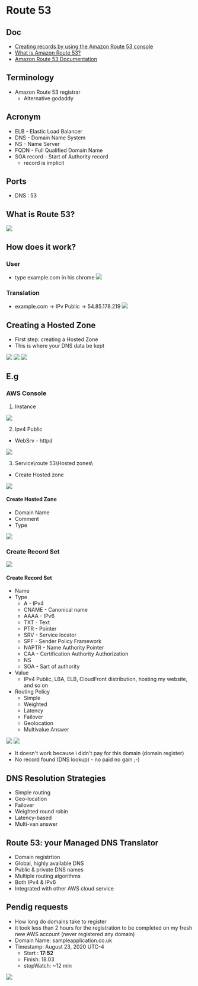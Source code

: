 # Route 53

## Doc
* [Creating records by using the Amazon Route 53 console](https://docs.aws.amazon.com/Route53/latest/DeveloperGuide/resource-record-sets-creating.html)
* [What is Amazon Route 53?](https://docs.aws.amazon.com/Route53/latest/DeveloperGuide/Welcome.html)
* [Amazon Route 53 Documentation](https://docs.aws.amazon.com/route53/)

## Terminology
* Amazon Route 53 registrar
  * Alternative godaddy

## Acronym
* ELB - Elastic Load Balancer
* DNS - Domain Name System
* NS - Name Server
* FQDN - Full Qualified Domain Name
* SOA record - Start of Authority record
    * record is implicit

## Ports
* DNS : 53

## What is Route 53?
[<img src="https://i.imgur.com/ogkv9c0.png">](https://i.imgur.com/ogkv9c0.png)

## How does it work?
### User
* type example.com in his chrome
[<img src="https://i.imgur.com/8dhax9f.png">](https://i.imgur.com/8dhax9f.png)

### Translation 
* example.com -> IPv Public -> 54.85.178.219
[<img src="https://i.imgur.com/AfNEGXn.png">](https://i.imgur.com/AfNEGXn.png)

## Creating a Hosted Zone
* First step: creating a Hosted Zone
* This is where your DNS data be kept

[<img src="https://i.imgur.com/778ccCT.png">](https://i.imgur.com/778ccCT.png)
[<img src="https://i.imgur.com/vsnccXO.png">](https://i.imgur.com/vsnccXO.png)
[<img src="https://i.imgur.com/wfz1FRL.png">](https://i.imgur.com/wfz1FRL.png)

## E.g
### AWS Console
1) Instance

[<img src="https://i.imgur.com/gNElgo2.png">](https://i.imgur.com/gNElgo2.png)

2) Ipv4 Public
* WebSrv - httpd

[<img src="https://i.imgur.com/hlD6nS1.png">](https://i.imgur.com/hlD6nS1.png)

3) Service\route 53\Hosted zones\
  * Create Hosted zone
  
[<img src="https://i.imgur.com/yELvo2h.png">](https://i.imgur.com/yELvo2h.png)

#### Create Hosted Zone
* Domain Name
* Comment
* Type

[<img src="https://i.imgur.com/GpRkPt4.png">](https://i.imgur.com/GpRkPt4.png)

### Create Record Set
[<img src="https://i.imgur.com/rPkZ53a.png">](https://i.imgur.com/rPkZ53a.png)

#### Create Record Set
* Name
* Type
  * A - IPv4
  * CNAME - Canonical name
  * AAAA - IPv6
  * TXT - Text
  * PTR - Pointer
  * SRV - Service locator
  * SPF - Sender Policy Framework
  * NAPTR - Name Authority Pointer
  * CAA - Certification Authority Authorization
  * NS
  * SOA - Sart of authority
* Value
  * IPv4 Public, LBA, ELB, CloudFront distribution, hosting my website, and so on
* Routing Policy
  * Simple
  * Weighted 
  * Latency
  * Failover
  * Geolocation
  * Multivalue Answer
  
[<img src="https://i.imgur.com/Cy0Z1gO.png">](https://i.imgur.com/Cy0Z1gO.png)
[<img src="https://i.imgur.com/bEGiry4.png">](https://i.imgur.com/bEGiry4.png)

* It doesn't work because i didn't pay for this domain (domain register)
* No record found (DNS lookup) - no paid no gain ;-)

## DNS Resolution Strategies
* Simple routing
* Geo-location
* Failover
* Weighted round robin
* Latency-based
* Multi-van answer

## Route 53: your Managed DNS Translator
* Domain registrtion
* Global, highly available DNS
* Public & private DNS names
* Multiple routing algorithms
* Both IPv4 & IPv6
* Integrated with other AWS cloud service

## Pendig requests
* How long do domains take to register
* it took less than 2 hours for the registration to be completed on my fresh new AWS account (never registered any domain)
* Domain Name: sampleapplication.co.uk
* Timestamp: 	August 23, 2020  UTC-4
  * Start : **17:52**
  * Finish: 18.03
  * stopWatch: ~12 min

[<img src="https://i.imgur.com/tGSV5cm.png">](https://i.imgur.com/tGSV5cm.png)
